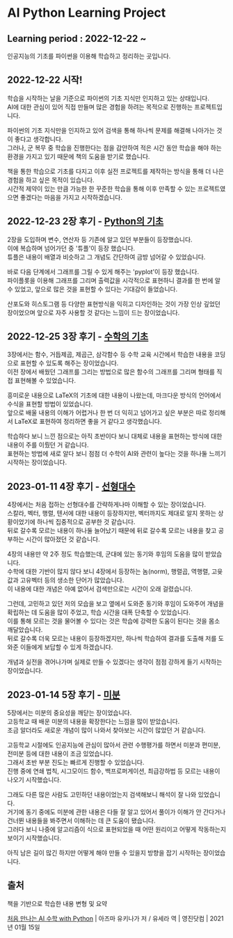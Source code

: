 # AI Python Learning Project

## Learning period : 2022-12-22 ~

인공지능의 기초를 파이썬을 이용해 학습하고 정리하는 곳입니다.  

## 2022-12-22 시작!

학습을 시작하는 날을 기준으로 파이썬의 기초 지식만 인지하고 있는 상태입니다.  
AI에 대한 관심이 있어 직접 만들며 많은 경험을 하려는 목적으로 진행하는 프로젝트입니다.  
  
파이썬의 기초 지식만을 인지하고 있어 검색을 통해 하나씩 문제를 해결해 나아가는 것이 좋다고 생각합니다.  
그러나, 군 복무 중 학습을 진행한다는 점을 감안하여 적은 시간 동안 학습을 해야 하는 환경을 가지고 있기 때문에 책의 도움을 받기로 했습니다.  
  
책을 통한 학습으로 기초를 다지고 이후 실전 프로젝트를 제작하는 방식을 통해 더 나은 경험을 하고 싶은 목적이 있습니다.  
시간적 제약이 있는 만큼 가능한 한 꾸준한 학습을 통해 이후 만족할 수 있는 프로젝트였으면 좋겠다는 마음을 가지고 시작하겠습니다.  

## 2022-12-23 2장 후기 - [Python의 기초][2]

2장을 도입하며 변수, 연산자 등 기존에 알고 있던 부분들이 등장했습니다.  
이에 복습하며 넘어가던 중 '튜플'이 등장 했습니다.  
튜플은 내용이 배열과 비슷하고 그 개념도 간단하여 금방 넘어갈 수 있었습니다.  

바로 다음 단계에서 그래프를 그릴 수 있게 해주는 'pyplot'이 등장 했습니다.  
파이플롯을 이용해 그래프를 그리며 출력값을 시각적으로 표현하니 결과를 한 번에 알 수 있었고, 앞으로 많은 것을 표현할 수 있다는 기대감이 들었습니다.  

산포도와 히스토그램 등 다양한 표현방식을 익히고 디자인하는 것이 가장 인상 깊었던 장이었으며 앞으로 자주 사용할 것 같다는 느낌이 드는 장이었습니다.  

## 2022-12-25 3장 후기 - [수학의 기초][3]

3장에서는 함수, 거듭제곱, 제곱근, 삼각함수 등 수학 교육 시간에서 학습한 내용을 코딩으로 표현할 수 있도록 해주는 장이었습니다.  
이전 장에서 배웠던 그래프를 그리는 방법으로 많은 함수의 그래프를 그리며 형태를 직접 표현해볼 수 있었습니다.  

흥미로운 내용으로 LaTeX의 기초에 대한 내용이 나왔는데, 마크다운 방식의 언어에서 수식을 표현할 방법이 있었습니다.  
앞으로 배울 내용의 이해가 어렵거나 한 번 더 익히고 넘어가고 싶은 부분은 따로 정리해서 LaTeX로 표현하여 정리하면 좋을 거 같다고 생각했습니다.  

학습하다 보니 느낀 점으로는 아직 초반이다 보니 대체로 내용을 표현하는 방식에 대한 내용이 주를 이뤘던 거 같습니다.  
표현하는 방법에 새로 알다 보니 점점 더 수학이 AI와 관련이 높다는 것을 하나둘 느끼기 시작하는 장이었습니다.  

## 2023-01-11 4장 후기 - [선형대수][4]

4장에서는 처음 접하는 선형대수를 간략하게나마 이해할 수 있는 장이었습니다.  
스칼라, 벡터, 행렬, 텐서에 대한 내용이 등장하지만, 벡터까지도 제대로 알지 못하는 상황이었기에 하나씩 집중적으로 공부한 것 같습니다.  
뒤로 갈수록 모르는 내용이 하나둘 늘어났기 때문에 뒤로 갈수록 모르는 내용을 찾고 공부하는 시간이 많아졌던 것 같습니다.  

4장의 내용만 약 2주 정도 학습했는데, 군대에 있는 동기와 후임의 도움을 많이 받았습니다.  
수학에 대한 기반이 많지 않다 보니 4장에서 등장하는 놈(norm), 행렬곱, 역행렬, 고윳값과 고유벡터 등의 생소한 단어가 많았습니다.  
이 내용에 대한 개념은 아예 없어서 검색만으로는 시간이 오래 걸렸습니다.  

그런데, 고민하고 있던 저의 모습을 보고 옆에서 도와준 동기와 후임이 도와주어 개념을 확립하는 데 도움을 많이 주었고, 학습 시간을 대폭 단축할 수 있었습니다.  
이를 통해 모르는 것을 물어볼 수 있다는 것은 학습에 강력한 도움이 된다는 것을 몸소 깨달았습니다.  
뒤로 갈수록 더욱 모르는 내용이 등장하겠지만, 하나씩 학습하여 결과를 도출해 저를 도와준 이들에게 보답할 수 있게 하겠습니다.  

개념과 실전을 겪어나가며 실제로 만들 수 있겠다는 생각이 점점 강하게 들기 시작하는 장이었습니다.  

## 2023-01-14 5장 후기 - [미분][5]

5장에서는 미분의 중요성을 깨닫는 장이었습니다.  
고등학교 때 배운 미분의 내용을 확장한다는 느낌을 많이 받았습니다.  
조금 알더라도 새로운 개념이 많이 나와서 찾아보는 시간이 많았던 거 같습니다.  
  
고등학교 시절에도 인공지능에 관심이 많아서 관련 수행평가를 하면서 미분과 편미분, 전미분 등에 대한 내용이 조금 있었습니다.  
그래서 초반 부분 진도는 빠르게 진행할 수 있었습니다.  
진행 중에 연쇄 법칙, 시그모이드 함수, 백프로퍼게이션, 최급강하법 등 모르는 내용이 나오기 시작했습니다.  
  
그래도 다른 많은 사람도 고민하던 내용이었는지 검색해보니 해석이 잘 나와 있었습니다.  
거기에 동기 중에도 미분에 관한 내용은 다들 잘 알고 있어서 풀이가 이해가 안 간다거나 건너뛴 내용들을 봐주면서 이해하는 데 큰 도움이 됐습니다.  
그러다 보니 나중에 알고리즘이 식으로 표현되었을 때 어떤 원리이고 어떻게 작동하는지 보이기 시작했습니다.  
  
아직 남은 길이 많긴 하지만 어떻게 해야 만들 수 있을지 방향을 잡기 시작하는 장이었습니다.  
  
## 출처
  
책을 기반으로 학습한 내용 변형 및 요약  
  
[처음 만나는 AI 수학 with Python][googlelink] | 아즈마 유키나가 저 / 유세라 역 | 영진닷컴 | 2021년 01월 15일  
  
[googlelink]: https://www.youngjin.com/book/book_detail.asp?prod_cd=9788931463378&seq=6775 "Go SITE"
[2]: https://github.com/gsmin02/AI-Python-STUDY/blob/main/Chapter/Chapter%202.ipynb "Go Chapter2"
[3]: https://github.com/gsmin02/AI-Python-STUDY/blob/main/Chapter/Chapter%203.ipynb "Go Chapter3"
[4]: https://github.com/gsmin02/AI-Python-STUDY/blob/main/Chapter/Chapter%204.ipynb "Go Chapter4"
[5]: https://github.com/gsmin02/AI-Python-STUDY/blob/main/Chapter/Chapter%205.ipynb "Go Chapter5"
  
